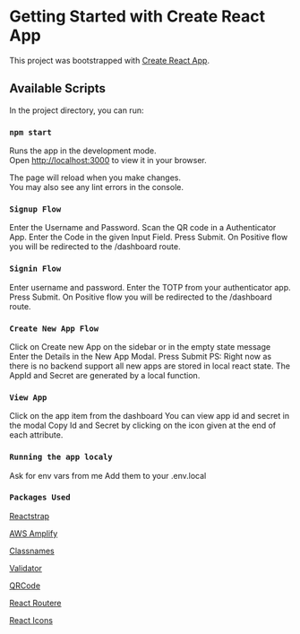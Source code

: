 # Getting Started with Create React App

This project was bootstrapped with [Create React App](https://github.com/facebook/create-react-app).

## Available Scripts

In the project directory, you can run:

### `npm start`

Runs the app in the development mode.\
Open [http://localhost:3000](http://localhost:3000) to view it in your browser.

The page will reload when you make changes.\
You may also see any lint errors in the console.

### `Signup Flow`

Enter the Username and Password.
Scan the QR code in a Authenticator App.
Enter the Code in the given Input Field.
Press Submit.
On Positive flow you will be redirected to the /dashboard route.

### `Signin Flow`

Enter username and password.
Enter the TOTP from your authenticator app.
Press Submit.
On Positive flow you will be redirected to the /dashboard route.

### `Create New App Flow`

Click on Create new App on the sidebar or in the empty state message
Enter the Details in the New App Modal.
Press Submit
PS: Right now as there is no backend support all new apps are stored in local react state. The AppId and Secret are generated by a local function.

### `View App`

Click on the app item from the dashboard
You can view app id and secret in the modal
Copy Id and Secret by clicking on the icon given at the end of each attribute.

### `Running the app localy`

Ask for env vars from me
Add them to your .env.local

### `Packages Used`

[Reactstrap](https://github.com/reactstrap/reactstrap)

[AWS Amplify](https://github.com/aws-amplify/amplify-js)

[Classnames](https://github.com/JedWatson/classnames)

[Validator](https://github.com/tarunbatra/password-validator)

[QRCode](http://zpao.github.io/qrcode.react)

[React Routere](https://github.com/remix-run/react-router)

[React Icons](https://github.com/react-icons/react-icons)
